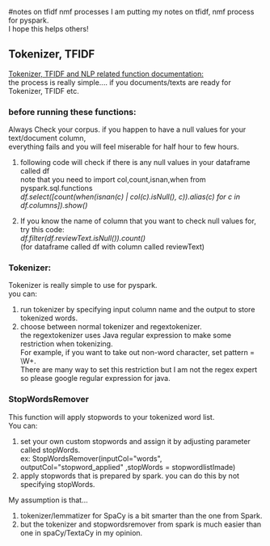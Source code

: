 #notes on tfidf nmf processes
I am putting my notes on tfidf, nmf process for pyspark.  
I hope this helps others!  

## Tokenizer, TFIDF
[Tokenizer, TFIDF and NLP related function documentation:](https://spark.apache.org/docs/1.6.0/ml-features.html#tf-idf-hashingtf-and-idf)  
the process is really simple.... if you documents/texts are ready for Tokenizer, TFIDF etc.  

### before running these functions:
Always Check your corpus. if you happen to have a null values for your text/document column,  
everything fails and you will feel miserable for half hour to few hours.  
  
1. following code will check if there is any null values in your dataframe called df  
note that you need to import col,count,isnan,when from pyspark.sql.functions  
*df.select([count(when(isnan(c) | col(c).isNull(), c)).alias(c) for c in df.columns]).show()*  

2. If you know the name of column that you want to check null values for, try this code:  
*df.filter(df.reviewText.isNull()).count()*  
(for dataframe called df with column called reviewText)  
  
### Tokenizer:
Tokenizer is really simple to use for pyspark.  
you can:  
1. run tokenizer by specifying input column name and the output to store tokenized words.  
2. choose between normal tokenizer and regextokenizer.  
the regextokenizer uses Java regular expression to make some restriction when tokenizing.  
For example, if you want to take out non-word character, set pattern = \\W+.  
There are many way to set this restriction but I am not the regex expert so please google regular expression for java.  
  
### StopWordsRemover
This function will apply stopwords to your tokenized word list.  
You can:
1. set your own custom stopwords and assign it by adjusting parameter called stopWords.  
ex: StopWordsRemover(inputCol="words", outputCol="stopword_applied" ,stopWords = stopwordlistImade)
2. apply stopwords that is prepared by spark. you can do this by not specifying stopWords.  

My assumption is that...  
1. tokenizer/lemmatizer for SpaCy is a bit smarter than the one from Spark.
2. but the tokenizer and stopwordsremover from spark is much easier than one in spaCy/TextaCy in my opinion.  
